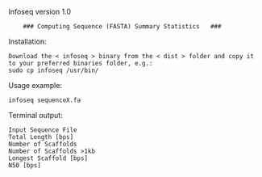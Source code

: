 Infoseq
version 1.0



		###	Computing Sequence (FASTA) Summary Statistics	###

Installation:

	Download the < infoseq > binary from the < dist > folder and copy it to your preferred binaries folder, e.g.:
	sudo cp infoseq /usr/bin/


Usage example:

	infoseq sequenceX.fa


Terminal output:

	Input Sequence File
	Total Length [bps]
	Number of Scaffolds
	Number of Scaffolds >1kb
	Longest Scaffold [bps]
	N50 [bps]
